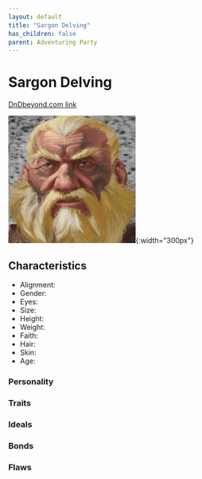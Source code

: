 ```yaml
---
layout: default
title: "Sargon Delving"
has_children: false
parent: Adventuring Party
---
```


# Sargon Delving

[DnDbeyond.com link](https://www.dndbeyond.com/characters/36796887)

![full_art](img/sargon_full.jpeg){:width="300px"}

## Characteristics

- Alignment:
- Gender:
- Eyes:
- Size:
- Height:
- Weight:  
- Faith:
- Hair:
- Skin:
- Age:

### Personality

### Traits



### Ideals



### Bonds



### Flaws

